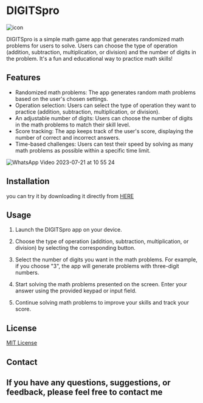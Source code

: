 # DIGITSpro
![icon](https://github.com/omar546/digits_pro-app/assets/71936776/f07a738f-9eff-48ae-8ce8-6e964cf09e01)


DIGITSpro is a simple math game app that generates randomized math problems for users to solve. Users can choose the type of operation (addition, subtraction, multiplication, or division) and the number of digits in the problem. It's a fun and educational way to practice math skills!



## Features
- Randomized math problems: The app generates random math problems based on the user's chosen settings.
- Operation selection: Users can select the type of operation they want to practice (addition, subtraction, multiplication, or division).
- An adjustable number of digits: Users can choose the number of digits in the math problems to match their skill level.
- Score tracking: The app keeps track of the user's score, displaying the number of correct and incorrect answers.
- Time-based challenges: Users can test their speed by solving as many math problems as possible within a specific time limit.

![WhatsApp Video 2023-07-21 at 10 55 24](https://github.com/omar546/digits_pro/assets/71936776/62be15ba-9f1f-49c1-b64e-8e541fa2b078)



## Installation

you can try it by downloading it directly from <a href="https://download1583.mediafire.com/8gyo4lb01sxgUk9oq6OgbyG-rFwKpk6cScYUw9vzaZs9i6nGKWZ35uaMY_fttX0aQy_WvUVkliv8_bjdKZHvw_59ZbAaI1ani-yH7sDqpLoHwVuMvgCRBGdD3TVVY8X6hWd1iCJzYvEo5xyZ7OXqya7BxZn4ko414lRFNnGGmG0/1c3gwmq5x95229v/DIGITSpro.apk">HERE</a>


## Usage

1. Launch the DIGITSpro app on your device.

2. Choose the type of operation (addition, subtraction, multiplication, or division) by selecting the corresponding button.

3. Select the number of digits you want in the math problems. For example, if you choose "3", the app will generate problems with three-digit numbers.

4. Start solving the math problems presented on the screen. Enter your answer using the provided keypad or input field.

5. Continue solving math problems to improve your skills and track your score.


## License

[MIT License](https://opensource.org/licenses/MIT)

## Contact

If you have any questions, suggestions, or feedback, please feel free to contact me
---

